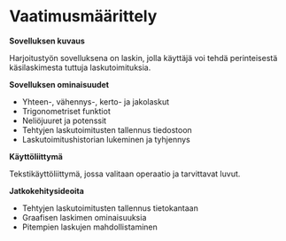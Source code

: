 ﻿# Vaatimusmäärittely

**Sovelluksen kuvaus**

Harjoitustyön sovelluksena on laskin, jolla käyttäjä voi tehdä perinteisestä käsilaskimesta tuttuja laskutoimituksia.

**Sovelluksen ominaisuudet**

* Yhteen-, vähennys-, kerto- ja jakolaskut
* Trigonometriset funktiot
* Neliöjuuret ja potenssit
* Tehtyjen laskutoimitusten tallennus tiedostoon
* Laskutoimitushistorian lukeminen ja tyhjennys

**Käyttöliittymä**

Tekstikäyttöliittymä, jossa valitaan operaatio ja tarvittavat luvut.

**Jatkokehitysideoita**

* Tehtyjen laskutoimitusten tallennus tietokantaan
* Graafisen laskimen ominaisuuksia
* Pitempien laskujen mahdollistaminen
